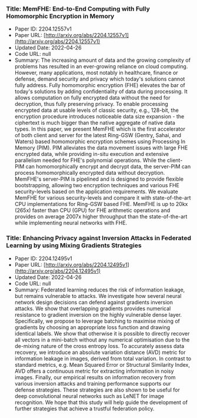 ### Title: MemFHE: End-to-End Computing with Fully Homomorphic Encryption in Memory
* Paper ID: 2204.12557v1
* Paper URL: [http://arxiv.org/abs/2204.12557v1](http://arxiv.org/abs/2204.12557v1)
* Updated Date: 2022-04-26
* Code URL: null
* Summary: The increasing amount of data and the growing complexity of problems has
resulted in an ever-growing reliance on cloud computing. However, many
applications, most notably in healthcare, finance or defense, demand security
and privacy which today's solutions cannot fully address. Fully homomorphic
encryption (FHE) elevates the bar of today's solutions by adding
confidentiality of data during processing. It allows computation on fully
encrypted data without the need for decryption, thus fully preserving privacy.
To enable processing encrypted data at usable levels of classic security, e.g.,
128-bit, the encryption procedure introduces noticeable data size expansion -
the ciphertext is much bigger than the native aggregate of native data types.
In this paper, we present MemFHE which is the first accelerator of both client
and server for the latest Ring-GSW (Gentry, Sahai, and Waters) based
homomorphic encryption schemes using Processing In Memory (PIM). PIM alleviates
the data movement issues with large FHE encrypted data, while providing in-situ
execution and extensive parallelism needed for FHE's polynomial operations.
While the client-PIM can homomorphically encrypt and decrypt data, the
server-PIM can process homomorphically encrypted data without decryption.
MemFHE's server-PIM is pipelined and is designed to provide flexible
bootstrapping, allowing two encryption techniques and various FHE
security-levels based on the application requirements. We evaluate MemFHE for
various security-levels and compare it with state-of-the-art CPU
implementations for Ring-GSW based FHE. MemFHE is up to 20kx (265x) faster than
CPU (GPU) for FHE arithmetic operations and provides on average 2007x higher
throughput than the state-of-the-art while implementing neural networks with
FHE.

### Title: Enhancing Privacy against Inversion Attacks in Federated Learning by using Mixing Gradients Strategies
* Paper ID: 2204.12495v1
* Paper URL: [http://arxiv.org/abs/2204.12495v1](http://arxiv.org/abs/2204.12495v1)
* Updated Date: 2022-04-26
* Code URL: null
* Summary: Federated learning reduces the risk of information leakage, but remains
vulnerable to attacks. We investigate how several neural network design
decisions can defend against gradients inversion attacks. We show that
overlapping gradients provides numerical resistance to gradient inversion on
the highly vulnerable dense layer. Specifically, we propose to leverage
batching to maximise mixing of gradients by choosing an appropriate loss
function and drawing identical labels. We show that otherwise it is possible to
directly recover all vectors in a mini-batch without any numerical optimisation
due to the de-mixing nature of the cross entropy loss. To accurately assess
data recovery, we introduce an absolute variation distance (AVD) metric for
information leakage in images, derived from total variation. In contrast to
standard metrics, e.g. Mean Squared Error or Structural Similarity Index, AVD
offers a continuous metric for extracting information in noisy images. Finally,
our empirical results on information recovery from various inversion attacks
and training performance supports our defense strategies. These strategies are
also shown to be useful for deep convolutional neural networks such as LeNET
for image recognition. We hope that this study will help guide the development
of further strategies that achieve a trustful federation policy.

